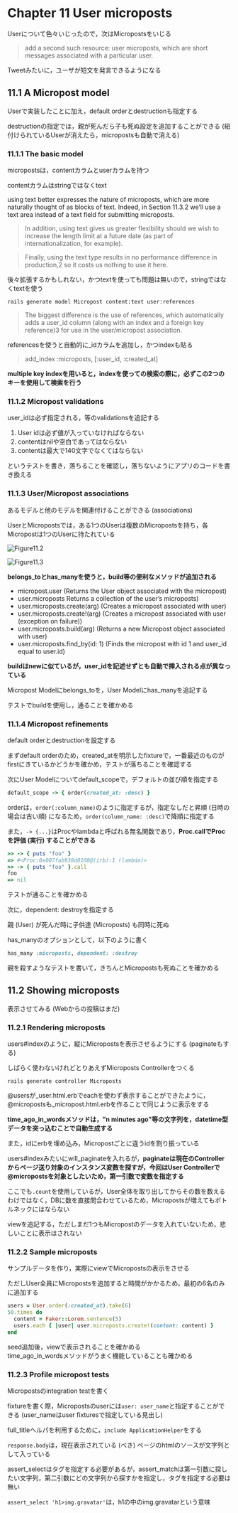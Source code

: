 # Chapter 11 User microposts

Userについて色々いじったので，次はMicropostsをいじる

> add a second such resource: user microposts, which are short messages associated with a particular user.

Tweetみたいに，ユーザが短文を発言できるようになる

## 11.1 A Micropost model

Userで実装したことに加え，default orderとdestructionも指定する

destructionの指定では，親が死んだら子も死ぬ設定を追加することができる (紐付けられているUserが消えたら，micropostsも自動で消える)

### 11.1.1 The basic model

micropostsは，contentカラムとuserカラムを持つ

contentカラムはstringではなくtext

using text better expresses the nature of microposts, which are more naturally thought of as blocks of text. Indeed, in Section 11.3.2 we’ll use a text area instead of a text field for submitting microposts.

> In addition, using text gives us greater flexibility should we wish to increase the length limit at a future date (as part of internationalization, for example).

> Finally, using the text type results in no performance difference in production,2 so it costs us nothing to use it here.

後々拡張するかもしれない，かつtextを使っても問題は無いので，stringではなくtextを使う

``` rails generate model Micropost content:text user:references ```

> The biggest difference is the use of references, which automatically adds a user_id column (along with an index and a foreign key reference)3 for use in the user/micropost association.

referencesを使うと自動的に<class>_idカラムを追加し，かつindexも貼る

> add_index :microposts, [:user_id, :created_at]

**multiple key indexを用いると，indexを使っての検索の際に，必ずこの2つのキーを使用して検索を行う**

### 11.1.2 Micropost validations

user_idは必ず指定される，等のvalidationsを追記する

1. User idは必ず値が入っていなければならない
2. contentはnilや空白であってはならない
3. contentは最大で140文字でなくてはならない

というテストを書き，落ちることを確認し，落ちないようにアプリのコードを書き換える

### 11.1.3 User/Micropost associations

あるモデルと他のモデルを関連付けることができる (associations)

UserとMicropostsでは，ある1つのUserは複数のMicropostsを持ち，各Micropostは1つのUserに持たれている

![Figure11.2](https://softcover.s3.amazonaws.com/636/ruby_on_rails_tutorial_3rd_edition/images/figures/micropost_belongs_to_user.png)

![Figure11.3](https://softcover.s3.amazonaws.com/636/ruby_on_rails_tutorial_3rd_edition/images/figures/user_has_many_microposts.png)

**belongs_toとhas_manyを使うと，build等の便利なメソッドが追加される**

* micropost.user	(Returns the User object associated with the micropost)
* user.microposts	Returns a collection of the user’s microposts)
* user.microposts.create(arg)	(Creates a micropost associated with user)
* user.microposts.create!(arg)	(Creates a micropost associated with user (exception on failure))
* user.microposts.build(arg)	(Returns a new Micropost object associated with user)
* user.microposts.find_by(id: 1)	(Finds the micropost with id 1 and user_id equal to user.id)

**buildはnewに似ているが，user_idを記述せずとも自動で挿入される点が異なっている**

Micropost Modelにbelongs_toを，User Modelにhas_manyを追記する

テストでbuildを使用し，通ることを確かめる

### 11.1.4 Micropost refinements

default orderとdestructionを設定する

まずdefault orderのため，created_atを明示したfixtureで，一番最近のものがfirstにきているかどうかを確かめ，テストが落ちることを確認する

次にUser Modelについてdefault_scopeで，デフォルトの並び順を指定する

``` ruby
default_scope -> { order(created_at: :desc) }
```

orderは，``` order(:column_name) ```のように指定するが，指定なしだと昇順 (日時の場合は古い順) になるため，``` order(column_name: :desc) ```で降順に指定する

また，``` -> {...} ```はProcやlambdaと呼ばれる無名関数であり，**Proc.callでProcを評価 (実行) することができる**

``` ruby
>> -> { puts "foo" }
=> #<Proc:0x007fab938d0108@(irb):1 (lambda)>
>> -> { puts "foo" }.call
foo
=> nil
```

テストが通ることを確かめる

次に，dependent: destroyを指定する

親 (User) が死んだ時に子供達 (Microposts) も同時に死ぬ

has_manyのオプションとして，以下のように書く

``` ruby
has_many :microposts, dependent: :destroy
```

親を殺すようなテストを書いて，きちんとMicropostsも死ぬことを確かめる

## 11.2 Showing microposts

表示させてみる (Webからの投稿はまだ)

### 11.2.1 Rendering microposts

users#indexのように，縦にMicropostsを表示させるようにする (paginateもする)

しばらく使わないけれどとりあえずMicroposts Controllerをつくる

``` rails generate controller Microposts ```

@usersが_user.html.erbでeachを使わず表示することができたように，@micropostsも_micropost.html.erbを作ることで同じように表示をする

**time_ago_in_wordsメソッドは，"n minutes ago"等の文字列を，datetime型データを突っ込むことで自動生成する**

また，idにerbを埋め込み，Micropostごとに違うidを割り振っている

users#indexみたいにwill_paginateを入れるが，**paginateは現在のControllerからページ送り対象のインスタンス変数を探すが，今回はUser Controllerで@micropostsを対象としたいため，第一引数で変数を指定する**

ここでも``` .count ```を使用しているが，User全体を取り出してからその数を数えるわけではなく，DBに数を直接問合わせているため，Micropostsが増えてもボトルネックにはならない

viewを追記する，ただしまだ1つもMicropostのデータを入れていないため，悲しいことに表示はされない

### 11.2.2 Sample microposts

サンプルデータを作り，実際にviewでMicropostsの表示をさせる

ただしUser全員にMicropostsを追加すると時間がかかるため，最初の6名のみに追加する

``` ruby
users = User.order(:created_at).take(6)
50.times do
  content = Faker::Lorem.sentence(5)
  users.each { |user| user.microposts.create!(content: content) }
end
```

seed追加後，viewで表示されることを確かめる  
time_ago_in_wordsメソッドがうまく機能していることも確かめる

### 11.2.3 Profile micropost tests

Micropostsのintegration testを書く

fixtureを書く際，Micropostsのuserには``` user: user_name ```と指定することができる (user_nameはuser fixturesで指定している見出し)

full_titleヘルパを利用するために，``` include ApplicationHelper ```をする

``` response.body ```は，現在表示されている (べき) ページのhtmlのソースが文字列として入っている

assert_selectはタグを指定する必要があるが，assert_matchは第一引数に探したい文字列，第二引数にどの文字列から探すかを指定し，タグを指定する必要は無い

``` assert_select 'h1>img.gravatar' ```は，h1の中のimg.gravatarという意味
